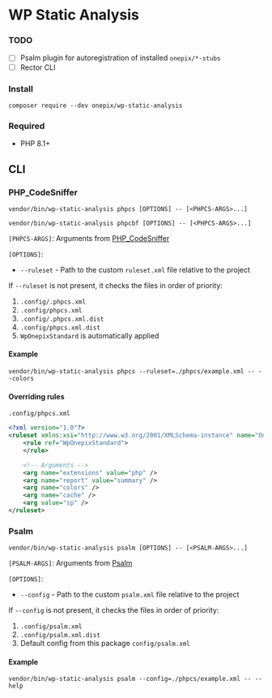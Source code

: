 # WP Static Analysis

### TODO

- [ ] Psalm plugin for autoregistration of installed `onepix/*-stubs`
- [ ] Rector CLI

### Install

```shell
composer require --dev onepix/wp-static-analysis
```

### Required

- PHP 8.1+

## CLI

### PHP_CodeSniffer

```shell
vendor/bin/wp-static-analysis phpcs [OPTIONS] -- [<PHPCS-ARGS>...]
```

```shell
vendor/bin/wp-static-analysis phpcbf [OPTIONS] -- [<PHPCS-ARGS>...]
```

`[PHPCS-ARGS]`: Arguments from [PHP_CodeSniffer](https://github.com/PHPCSStandards/PHP_CodeSniffer/wiki/Usage)

`[OPTIONS]`:

- `--ruleset` - Path to the custom `ruleset.xml` file relative to the project

If `--ruleset` is not present, it checks the files in order of priority:

1. `.config/.phpcs.xml`
2. `.config/phpcs.xml`
3. `.config/.phpcs.xml.dist`
4. `.config/phpcs.xml.dist`
5. `WpOnepixStandard` is automatically applied

#### Example

```
vendor/bin/wp-static-analysis phpcs --ruleset=./phpcs/example.xml -- --colors
```

#### Overriding rules

`.config/phpcs.xml`
```xml
<?xml version="1.0"?>
<ruleset xmlns:xsi="http://www.w3.org/2001/XMLSchema-instance" name="Onepix WP Standard Override" namespace="WpOnepixStandardOverride" xsi:noNamespaceSchemaLocation="https://raw.githubusercontent.com/squizlabs/PHP_CodeSniffer/master/phpcs.xsd">
    <rule ref="WpOnepixStandard">
    </rule>

    <!-- Arguments -->
    <arg name="extensions" value="php" />
    <arg name="report" value="summary" />
    <arg name="colors" />
    <arg name="cache" />
    <arg value="sp" />
</ruleset>
```

### Psalm

```shell
vendor/bin/wp-static-analysis psalm [OPTIONS] -- [<PSALM-ARGS>...]
```

`[PSALM-ARGS]`: Arguments from [Psalm](https://psalm.dev/docs/running_psalm/command_line_usage/)

`[OPTIONS]`:

- `--config` - Path to the custom `psalm.xml` file relative to the project

If `--config` is not present, it checks the files in order of priority:

1. `.config/psalm.xml`
2. `.config/psalm.xml.dist`
3. Default config from this package `config/psalm.xml`

#### Example

```
vendor/bin/wp-static-analysis psalm --config=./phpcs/example.xml -- --help
```
